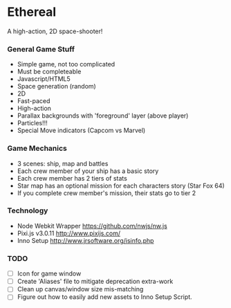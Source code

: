 # Ethereal

A high-action, 2D space-shooter!


### General Game Stuff

* Simple game, not too complicated
* Must be completeable
* Javascript/HTML5
* Space generation (random)
* 2D
* Fast-paced
* High-action
* Parallax backgrounds with 'foreground' layer (above player)
* Particles!!!
* Special Move indicators (Capcom vs Marvel)

### Game Mechanics

* 3 scenes: ship, map and battles
* Each crew member of your ship has a basic story
* Each crew member has 2 tiers of stats
* Star map has an optional mission for each characters story (Star Fox 64)
* If you complete crew member's mission, their stats go to tier 2

### Technology

* Node Webkit Wrapper	https://github.com/nwjs/nw.js
* Pixi.js v3.0.11		http://www.pixijs.com/
* Inno Setup			http://www.jrsoftware.org/isinfo.php

### TODO
- [ ] Icon for game window
- [ ] Create 'Aliases' file to mitigate deprecation extra-work
- [ ] Clean up canvas/window size mis-matching
- [ ] Figure out how to easily add new assets to Inno Setup Script.